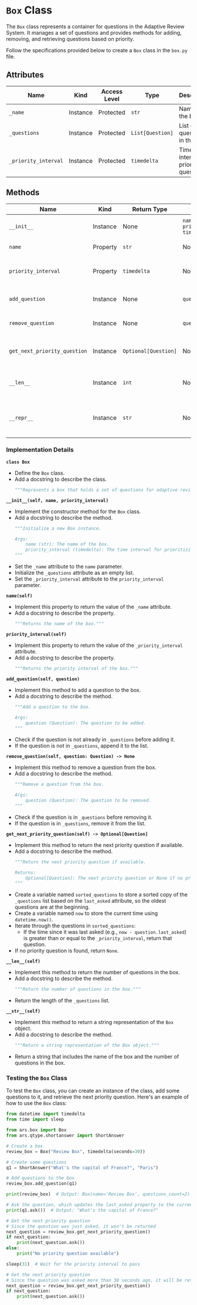 # `Box` Class

The `Box` class represents a container for questions in the Adaptive Review System. It manages a set of questions and provides methods for adding, removing, and retrieving questions based on priority.

Follow the specifications provided below to create a `Box` class in the `box.py` file.

## Attributes

| Name                | Kind     | Access Level | Type             | Description                                    |
|---------------------|----------|--------------|------------------|------------------------------------------------|
| `_name`             | Instance | Protected    | `str`            | Name of the box                                |
| `_questions`        | Instance | Protected    | `List[Question]` | List of questions in the box                   |
| `_priority_interval`| Instance | Protected    | `timedelta`      | Time interval for prioritizing questions       |

## Methods

| Name                      | Kind     | Return Type        | Parameters           | Description                                           |
|---------------------------|----------|---------------------|----------------------|-------------------------------------------------------|
| `__init__`                | Instance | None                | `name: str, priority_interval: timedelta` | Initialize a new Box instance |
| `name`                    | Property | `str`               | None                 | Get the name of the box                               |
| `priority_interval`       | Property | `timedelta`         | None                 | Get the priority interval of the box                  |
| `add_question`            | Instance | None                | `question: Question` | Add a question to the box                             |
| `remove_question`         | Instance | None                | `question: Question` | Remove a question from the box                        |
| `get_next_priority_question` | Instance | `Optional[Question]` | None              | Return the next priority question if available        |
| `__len__`                 | Instance | `int`               | None                 | Return the number of questions in the box             |
| `__repr__`                | Instance | `str`               | None                 | Return a string representation of the Box object      |

### Implementation Details

**`class Box`**
- Define the `Box` class.
- Add a docstring to describe the class.
  ```python
  """Represents a box that holds a set of questions for adaptive review."""
  ```

**`__init__(self, name, priority_interval)`**
- Implement the constructor method for the `Box` class.
- Add a docstring to describe the method.
  ```python
  """Initialize a new Box instance.

  Args:
      name (str): The name of the box.
      priority_interval (timedelta): The time interval for prioritizing questions.
  """
  ```
- Set the `_name` attribute to the `name` parameter.
- Initialize the `_questions` attribute as an empty list.
- Set the `_priority_interval` attribute to the `priority_interval` parameter.

**`name(self)`**
- Implement this property to return the value of the `_name` attribute.
- Add a docstring to describe the property.
  ```python
  """Returns the name of the box."""
  ```

**`priority_interval(self)`**
- Implement this property to return the value of the `_priority_interval` attribute.
- Add a docstring to describe the property.
  ```python
  """Returns the priority interval of the box."""
  ```

**`add_question(self, question)`**
- Implement this method to add a question to the box.
- Add a docstring to describe the method.
  ```python
  """Add a question to the box.

  Args:
      question (Question): The question to be added.
  """
  ```
- Check if the question is not already in `_questions` before adding it.
- If the question is not in `_questions`, append it to the list.

**`remove_question(self, question: Question) -> None`**
- Implement this method to remove a question from the box.
- Add a docstring to describe the method.
  ```python
  """Remove a question from the box.

  Args:
      question (Question): The question to be removed.
  """
  ```
- Check if the question is in `_questions` before removing it.
- If the question is in `_questions`, remove it from the list.

**`get_next_priority_question(self) -> Optional[Question]`**
- Implement this method to return the next priority question if available.
- Add a docstring to describe the method.
  ```python
  """Return the next priority question if available.

  Returns:
      Optional[Question]: The next priority question or None if no priority question is available.
  """
  ```
- Create a variable named `sorted_questions` to store a sorted copy of the `_questions` list based on the `last_asked` attribute, so the oldest questions are at the beginning.  
- Create a variable named `now` to store the current time using `datetime.now()`.
- Iterate through the questions in `sorted_questions`:
  - If the time since it was last asked (e.g., `now - question.last_asked`) is greater than or equal to the `_priority_interval`, return that question.
- If no priority question is found, return `None`.

**`__len__(self)`**
- Implement this method to return the number of questions in the box.
- Add a docstring to describe the method.
  ```python
  """Return the number of questions in the box."""
  ```
- Return the length of the `_questions` list.


**`__str__(self)`**
- Implement this method to return a string representation of the `Box` object.
- Add a docstring to describe the method.
  ```python
  """Return a string representation of the Box object."""
  ```
- Return a string that includes the name of the box and the number of questions in the box.


### Testing the `Box` Class

To test the `Box` class, you can create an instance of the class, add some questions to it, and retrieve the next priority question. Here's an example of how to use the `Box` class:

```python
from datetime import timedelta
from time import sleep

from ars.box import Box
from ars.qtype.shortanswer import ShortAnswer

# Create a box
review_box = Box("Review Box", timedelta(seconds=30))

# Create some questions
q1 = ShortAnswer("What's the capital of France?", "Paris")

# Add questions to the box
review_box.add_question(q1)

print(review_box)  # Output: Box(name='Review Box', questions_count=2)

# Ask the question, which updates the last_asked property to the current time
print(q1.ask())  # Output: "What's the capital of France?"

# Get the next priority question
# Since the question was just asked, it won't be returned
next_question = review_box.get_next_priority_question()
if next_question:
    print(next_question.ask())
else:
    print("No priority question available")

sleep(31)  # Wait for the priority interval to pass

# Get the next priority question
# Since the question was asked more than 30 seconds ago, it will be returned
next_question = review_box.get_next_priority_question()
if next_question:
    print(next_question.ask())
```